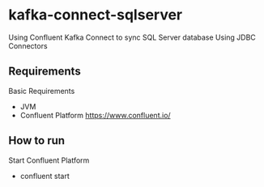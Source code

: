 # kafka-connect-sqlserver
Using Confluent Kafka Connect to sync SQL Server database
Using JDBC Connectors

## Requirements

Basic Requirements

- JVM
- Confluent Platform https://www.confluent.io/

## How to run

Start Confluent Platform

- confluent start
